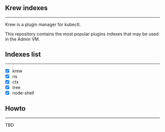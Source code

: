 Krew indexes
---
---

Krew is a plugin manager for kubectl.

This repository contains the most popular plugins indexes that may be used in the Admin VM.

Indexes list
---
---
- [x] krew
- [x] ns
- [x] ctx
- [x] tree
- [x] node-shell

Howto
---
---
TBD